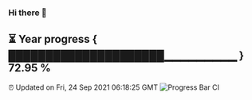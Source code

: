 ### Hi there 👋
⏳ Year progress { █████████████████████▁▁▁▁▁▁▁▁▁ } 72.95 %
---
⏰ Updated on Fri, 24 Sep 2021 06:18:25 GMT
![Progress Bar CI](https://github.com/liununu/liununu/workflows/Progress%20Bar%20CI/badge.svg)
